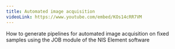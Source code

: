 ```yaml
---
title: Automated image acquisition
videoLink: https://www.youtube.com/embed/KOs14cRR7VM
---
```


How to generate pipelines for automated image acquisition on fixed samples using the JOB module of the NIS Element software

